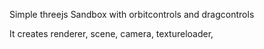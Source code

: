 Simple threejs Sandbox with orbitcontrols and dragcontrols

It creates renderer, scene, camera, textureloader,